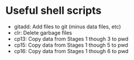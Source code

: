 # Useful shell scripts

- gitadd: Add files to git (minus data files, etc)
- clr: Delete garbage files
- cp13: Copy data from Stages 1 though 3 to pwd
- cp15: Copy data from Stages 1 though 5 to pwd
- cp16: Copy data from Stages 1 though 6 to pwd
